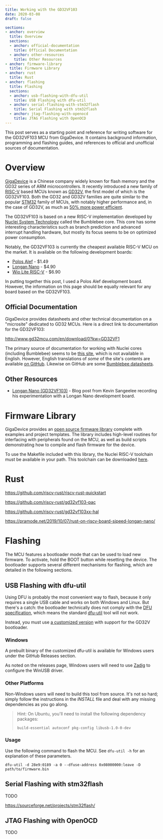 ```yaml
---
title: Working with the GD32VF103
date: 2020-03-08
draft: false

sections:
- anchor: overview
  title: Overview
  sections:
  - anchor: official-documentation
    title: Official Documentation
  - anchor: other-resources
    title: Other Resources
- anchor: firmware-library
  title: Firmware Library
- anchor: rust
  title: Rust
- anchor: flashing
  title: Flashing
  sections:
  - anchor: usb-flashing-with-dfu-util
    title: USB Flashing with dfu-util
  - anchor: serial-flashing-with-stm32flash
    title: Serial Flashing with stm32flash
  - anchor: jtag-flashing-with-openocd
    title: JTAG Flashing with OpenOCD
---
```



This post serves as a starting point and reference for writing software for the
GD32VF103 MCU from GigaDevice. It contains background information, programming
and flashing guides, and references to official and unofficial sources of
documentation.

<!--more-->


[Polos GD32VF103 Alef Board]: https://www.analoglamb.com/product/polos-gd32v-alef-board-risc-v-mcu-board/
[AnalogLamb]: https://www.analoglamb.com/


# Overview

[GigaDevice] is a Chinese company widely known for flash memory and the GD32
series of ARM microcontrollers. It recently introduced a new family of [RISC-V]
based MCUs known as [GD32V], the first model of which is the GD32VF103. Both the
GD32 and GD32V families are quite similar to the popular [STM32] family of MCUs,
with notably higher performance and, in the case of GD32V, as much as [50% more
power efficient].

The GD32VF103 is based on a new RISC-V implementation developed by [Nuclei
System Technology] called the Bumblebee core. This core has some interesting
characteristics such as branch prediction and advanced interrupt handling
hardware, but mostly its focus seems to be on optimized power consumption.

Notably, the GD32VF103 is currently the cheapest available RISC-V MCU on the
market. It is available on the following development boards:

* [Polos Alef] - $1.49
* [Longan Nano] - $4.90
* [Wio Lite RISC-V] - $6.90

In putting together this post, I used a Polos Alef development board. However,
the information on this page should be equally relevant for any board based on
the GD32VF103.

[GigaDevice]: https://en.wikipedia.org/wiki/GigaDevice
[RISC-V]: https://en.wikipedia.org/wiki/RISC-V
[GD32V]: https://www.gigadevice.com/products/microcontrollers/gd32/risc-v/
[STM32]: https://en.wikipedia.org/wiki/STM32
[50% more power efficient]: https://www.gigadevice.com/press-release/gigadevice-unveils-the-gd32v-series-with-risc-v-core-in-a-brand-new-32bit-general-purpose-microcontroller/
[Nuclei System Technology]: https://www.nucleisys.com/
[Polos Alef]: https://www.analoglamb.com/product/polos-gd32v-alef-board-risc-v-mcu-board/
[Longan Nano]: https://www.seeedstudio.com/Sipeed-Longan-Nano-RISC-V-GD32VF103CBT6-Development-Board-p-4205.html
[Wio Lite RISC-V]: https://www.seeedstudio.com/Wio-Lite-RISC-V-GD32VF103-p-4293.html

## Official Documentation

GigaDevice provides datasheets and other technical documentation on a
"microsite" dedicated to GD32 MCUs. Here is a direct link to documentation for
the GD32VF103:

http://www.gd32mcu.com/en/download/0?kw=GD32VF1

The primary source of documentation for working with Nuclei cores (including
Bumblebee) seems to be [this site][riscv-mcu-site], which is not available in
English. However, English translations of *some* of the site's contents are
available [on GitHub][riscv-mcu-site-gh]. Likewise on GitHub are some [Bumblebee
datasheets].

[riscv-mcu-site]: https://www.riscv-mcu.com/
[riscv-mcu-site-gh]: https://github.com/riscv-mcu/Webpages
[Bumblebee datasheets]: https://github.com/nucleisys/Bumblebee_Core_Doc

## Other Resources

* [Longan Nano (GD32VF103)] - Blog post from Kevin Sangeelee recording his
  experimentation with a Longan Nano development board.

[Longan Nano (GD32VF103)]: https://www.susa.net/wordpress/2019/10/longan-nano-gd32vf103/


# Firmware Library

GigaDevice provides an [open source firmware library][gd32vf103-fwlib-gh]
complete with examples and project templates. The library includes high-level
routines for interfacing with peripherals found on the MCU, as well as build
scripts demonstrating how to compile and flash firmware for the device.

To use the Makefile included with this library, the Nuclei RISC-V toolchain must
be available in your path. This toolchain can be downloaded
[here][nuclei-toolchain].

[gd32vf103-fwlib-gh]: https://github.com/riscv-mcu/GD32VF103_Firmware_Library/
[nuclei-toolchain]: https://nucleisys.com/download.php


# Rust

https://github.com/riscv-rust/riscv-rust-quickstart

https://github.com/riscv-rust/gd32vf103-pac

https://github.com/riscv-rust/gd32vf103xx-hal

https://pramode.net/2019/10/07/rust-on-riscv-board-sipeed-longan-nano/


# Flashing

The MCU features a bootloader mode that can be used to load new firmware. To
activate, hold the BOOT button while resetting the device. The bootloader
supports several different mechanisms for flashing, which are detailed in the
following sections.

<!-- todo: is it possible to overwrite the bootloader? -->

## USB Flashing with dfu-util

Using DFU is probably the most convenient way to flash, because it only requires
a single USB cable and works on both Windows and Linux. But there's a catch: the
bootloader technically does not comply with the [DFU specification][dfu-spec],
which means the standard [dfu-util][dfu-util] tool will not work.

Instead, you must use [a customized version][gd32-dfu-utils] with support for
the GD32V bootloader.

[dfu-spec]: https://www.usb.org/sites/default/files/DFU_1.1.pdf
[dfu-util]: http://dfu-util.sourceforge.net/
[gd32-dfu-utils]: https://github.com/riscv-mcu/gd32-dfu-utils

### Windows

<!-- todo: needs validation -->

A prebuilt binary of the customized dfu-util is available for Windows users
under the GitHub Releases section.

As noted on the releases page, Windows users will need to use [Zadig][zadig] to
configure the WinUSB driver.

[zadig]: https://zadig.akeo.ie/

### Other Platforms

Non-Windows users will need to build this tool from source. It's not so hard;
simply follow the instructions in the *INSTALL* file and deal with any missing
dependencies as you go along.

> Hint: On Ubuntu, you'll need to install the following dependency packages:
>
> ```
> build-essential autoconf pkg-config libusb-1.0-0-dev
> ```

<!-- todo: figure out how to use doc/40-dfuse.rules -->

### Usage

Use the following command to flash the MCU. See `dfu-util -h`
for an explanation of these parameters.

```
dfu-util -d 28e9:0189 -a 0 --dfuse-address 0x08000000:leave -D path/to/firmware.bin
```

## Serial Flashing with stm32flash

TODO

https://sourceforge.net/projects/stm32flash/

## JTAG Flashing with OpenOCD

TODO
